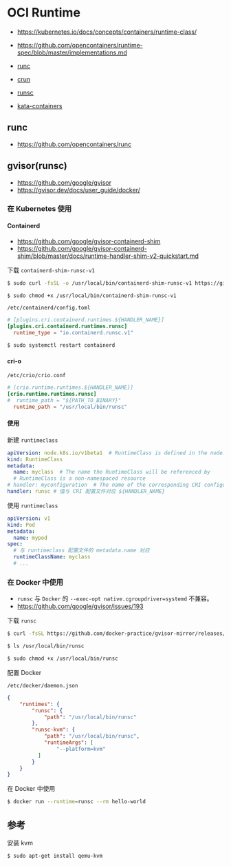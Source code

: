 # OCI Runtime

* https://kubernetes.io/docs/concepts/containers/runtime-class/
* https://github.com/opencontainers/runtime-spec/blob/master/implementations.md

* [runc](https://github.com/opencontainers/runc)
* [crun](https://github.com/containers/crun)
* [runsc](https://github.com/google/gvisor)
* [kata-containers](https://github.com/kata-containers/kata-containers)

## runc

* https://github.com/opencontainers/runc

## gvisor(runsc)

* https://github.com/google/gvisor
* https://gvisor.dev/docs/user_guide/docker/

### 在 Kubernetes 使用

#### Containerd

* https://github.com/google/gvisor-containerd-shim
* https://github.com/google/gvisor-containerd-shim/blob/master/docs/runtime-handler-shim-v2-quickstart.md

下载 `containerd-shim-runsc-v1`

```bash
$ sudo curl -fsSL -o /usr/local/bin/containerd-shim-runsc-v1 https://github.com/google/gvisor-containerd-shim/releases/download/v0.0.3/containerd-shim-runsc-v1.linux-amd64

$ sudo chmod +x /usr/local/bin/containerd-shim-runsc-v1
```

`/etc/containerd/config.toml`

```toml
# [plugins.cri.containerd.runtimes.${HANDLER_NAME}]
[plugins.cri.containerd.runtimes.runsc]
  runtime_type = "io.containerd.runsc.v1"
```

```bash
$ sudo systemctl restart containerd
```

#### cri-o

`/etc/crio/crio.conf`

```toml
# [crio.runtime.runtimes.${HANDLER_NAME}]
[crio.runtime.runtimes.runsc]
#  runtime_path = "${PATH_TO_BINARY}"
  runtime_path = "/usr/local/bin/runsc"
```

#### 使用

新建 `runtimeclass`

```yaml
apiVersion: node.k8s.io/v1beta1  # RuntimeClass is defined in the node.k8s.io API group
kind: RuntimeClass
metadata:
  name: myclass  # The name the RuntimeClass will be referenced by
  # RuntimeClass is a non-namespaced resource
# handler: myconfiguration  # The name of the corresponding CRI configuration
handler: runsc # 值与 CRI 配置文件对应 ${HANDLER_NAME}
```

使用 `runtimeclass`

```yaml
apiVersion: v1
kind: Pod
metadata:
  name: mypod
spec:
  # 与 runtimeclass 配置文件的 metadata.name 对应
  runtimeClassName: myclass
  # ...
```

### 在 Docker 中使用

* `runsc` 与 `Docker` 的 `--exec-opt native.cgroupdriver=systemd` 不兼容。
* https://github.com/google/gvisor/issues/193

下载 `runsc`

```bash
$ curl -fsSL https://github.com/docker-practice/gvisor-mirror/releases/download/nightly/runsc-linux-amd64.tar.gz | sudo tar -C /usr/local/bin -zxvf -

$ ls /usr/local/bin/runsc

$ sudo chmod +x /usr/local/bin/runsc
```

配置 Docker

`/etc/docker/daemon.json`

```json
{
    "runtimes": {
        "runsc": {
            "path": "/usr/local/bin/runsc"
        },
        "runsc-kvm": {
            "path": "/usr/local/bin/runsc",
            "runtimeArgs": [
                "--platform=kvm"
          ]
        }
    }
}
```

在 Docker 中使用

```bash
$ docker run --runtime=runsc --rm hello-world
```

## 参考

安装 kvm

```bash
$ sudo apt-get install qemu-kvm
```
